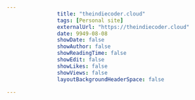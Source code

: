 ---
                title: "theindiecoder.cloud"
                tags: [Personal site]
                externalUrl: "https://theindiecoder.cloud"
                date: 9949-08-08
                showDate: false
                showAuthor: false
                showReadingTime: false
                showEdit: false
                showLikes: false
                showViews: false
                layoutBackgroundHeaderSpace: false
                ---
